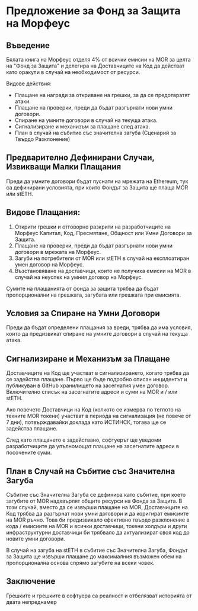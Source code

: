 # Предложение за Фонд за Защита на Морфеус

## Въведение

Бялата книга на Морфеус отделя 4% от всички емисии на MOR за целта на "Фонд за Защита" и делегира на Доставчиците на Код да действат като оракули в случай на необходимост от ресурси.

Видове действия:

- Плащане на награди за откриване на грешки, за да се предотвратят атаки.
- Плащане на проверки, преди да бъдат разгърнати нови умни договори.
- Спиране на умните договори в случай на текуща атака.
- Сигнализиране и механизъм за плащане след атака.
- План в случай на събитие със значителна загуба (Сценарий за Твърдо Разклонение)

## Предварително Дефинирани Случаи, Извикващи Малки Плащания

Преди да умните договори бъдат пуснати на мрежата на Ethereum, тук са дефинирани условията, при които Фондът за Защита ще плаща MOR или stETH.

## Видове Плащания:

1. Открити грешки и отговорно разкрити на разработчиците на Морфеус Капитал, Код, Пресмятане, Общност или Умни Договори за Защита.
2. Плащане на проверки, преди да бъдат разгърнати нови умни договори в мрежата на Морфеус.
3. Загуби на потребители от MOR или stETH в случай на експлоатиран умен договор на Морфеус.
4. Възстановяване на доставчици, които не получиха емисии на MOR в случай на неуспех на умния договор на Морфеус.

Сумите на плащанията от фонда за защита трябва да бъдат пропорционални на грешката, загубата или грешката при емисията.

## Условия за Спиране на Умни Договори

Преди да бъдат определени плащания за вреди, трябва да има условия, които да предизвикат спиране на умните договори в случай на текуща атака.

## Сигнализиране и Механизъм за Плащане

Доставчиците на Код ще участват в сигнализирането, когато трябва да се задейства плащане. Първо ще бъде подробно описан инцидентът и публикуван в GitHub хранилището на засегнатия умен договор. Включително списък на засегнатите адреси и суми на MOR и / или stETH.

Ако повечето Доставчици на Код (колкото се измерва по теглото на техните MOR токени) участват в периода на сигнализация (не повече от 7 дни), потвърждавайки доклада като ИСТИНСК, тогава ще се задейства плащане.

След като плащането е задействано, софтуерът ще уведоми разработчиците да упълномощат плащане на засегнатите адреси в посочените суми.

## План в Случай на Събитие със Значителна Загуба

Събитие със Значителна Загуба се дефинира като събитие, при което загубите от MOR надхвърлят общите ресурси на Фонда за Защита. В този случай, вместо да се извърши плащане на MOR, Доставчиците на Код трябва да разгърнат нови умни договори и да коригират емисиите на MOR ръчно. Това би предизвикало ефективно твърдо разклонение в кода / емисиите на MOR и всички доставчици, токени холдъри и други инфраструктурни доставчици би трябвало да актуализират своя код до новите умни договори.

В случай на загуба на stETH в събитие със Значителна Загуба, Фондът за Защита ще извърши плащане до максималния възможен обем на пропорционална основа спрямо загубите на всеки човек.

## Заключение

Грешките и грешките в софтуера са реалност и отбелязват историята от двата непреднамер
